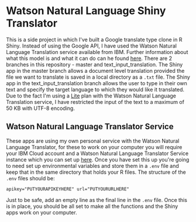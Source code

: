# Watson Natural Language Shiny Translator

This is a side project in which I've built a Google translate type clone in R Shiny. Instead of using the Google API, I have used the Watson Natural Language Translation service available from IBM. Further information about what this model is and what it can do can he found [here](https://cloud.ibm.com/docs/language-translator?topic=language-translator-gettingstarted). There are 2 branches in this repository - master and text_input_translation. The Shiny app in the master branch allows a document level translation provided the file we want to translate is saved in a local directory as a `.txt` file. The Shiny app in the text_input_translation branch allows the user to type in their own text and specify the target language to which they would like it translated. Due to the fact I'm using a [Lite](
https://cloud.ibm.com/catalog/services/language-translator) plan with the Watson Natural Language Translation service, I have restricted the input of the text to a maximum of 50 KB with UTF-8 encoding.

## Watson Natural Language Translator Service

These apps are using my own personal service with the Watson Natural Language Translator, for these to work on your computer you will require your IBM Cloud account and a Watson Natural Language Translator Service instance which you can set up [here](
https://cloud.ibm.com/catalog/services/language-translator). Once you have set this up you're going to need set up environmental variables and store them in a `.env` file and keep that in the same directory that holds your R files. The structure of the `.env` files should be:

`apikey="PUTYOURAPIKEYHERE"
url="PUTYOURURLHERE"
`

Just to be safe, add an empty line as the final line in the `.env` file. Once this is in place, you should be all set to make all the functions and the Shiny apps work on your computer.

